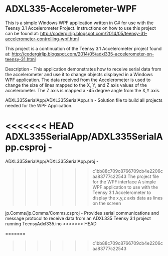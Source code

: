 ADXL335-Accelerometer-WPF
=========================
This is a simple Windows WPF application written in C# for use with the Teensy 3.1 Accelerometer Project.
Instructions on how to use this project can be found at: 
http://codergirljp.blogspot.com/2014/05/teensy-31-accelerometer-controlling-wpf.html

This project is a continuation of the Teensy 3.1 Accelerometer project found at: 
http://codergirljp.blogspot.com/2014/05/adxl335-accelerometer-on-teensy-31.html



Description -
This application demonstrates how to receive serial data from the accelerometer and use it to change objects displayed in a Windows WPF application.
The data received from the Accelerometer is used to change the size of lines mapped to the X, Y, and Z axis values of the accelerometer.
The Z axis is mapped a  -45 degree angle from the X,Y axis. 

ADXL335SerialApp/ADXL335SerialApp.sln - 
Solution file to build all projects needed for the WPF Application.

<<<<<<< HEAD
ADXL335SerialApp/ADXL335SerialApp.csproj - 
=======
ADXL335SerialApp/ADXL335SerialApp.proj - 
>>>>>>> c1bb88c709c8766709cb4e2206caa83777c22543
The project file for the WPF interface 
A simple WPF application to use with the Teensy 3.1 Accelerometer 
to display the x,y,z axis data as lines on the screen

jp.Comms/jp.Comms/Comms.csproj - 
Provides serial communications and message protocol 
to receive data from an ADXL335 Teensy 3.1 project running TeensyAdxl335.ino 
<<<<<<< HEAD
 
=======
>>>>>>> c1bb88c709c8766709cb4e2206caa83777c22543
